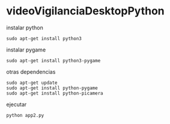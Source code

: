 # videoVigilanciaDesktopPython
instalar python
```
sudo apt-get install python3
```
instalar pygame
```
sudo apt-get install python3-pygame
```
otras dependencias

```
sudo apt-get update
sudo apt-get install python-pygame
sudo apt-get install python-picamera
```
ejecutar
```
python app2.py
```
